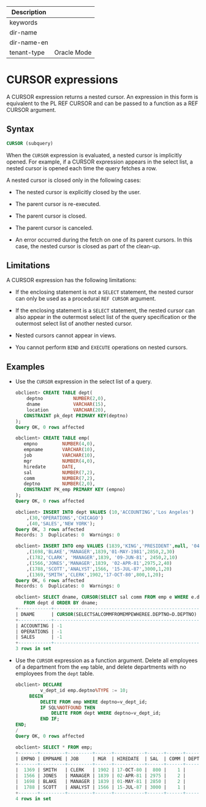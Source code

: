| Description   |                 |
|---------------|-----------------|
| keywords      |                 |
| dir-name      |                 |
| dir-name-en   |                 |
| tenant-type   | Oracle Mode     |

# CURSOR expressions

A CURSOR expression returns a nested cursor. An expression in this form is equivalent to the PL REF CURSOR and can be passed to a function as a REF CURSOR argument.

## Syntax

```sql
CURSOR (subquery)
```

When the `CURSOR` expression is evaluated, a nested cursor is implicitly opened. For example, if a CURSOR expression appears in the select list, a nested cursor is opened each time the query fetches a row.

A nested cursor is closed only in the following cases:

* The nested cursor is explicitly closed by the user.

* The parent cursor is re-executed.

* The parent cursor is closed.

* The parent cursor is canceled.

* An error occurred during the fetch on one of its parent cursors. In this case, the nested cursor is closed as part of the clean-up.

## Limitations

A CURSOR expression has the following limitations:

* If the enclosing statement is not a `SELECT` statement, the nested cursor can only be used as a procedural `REF CURSOR` argument.

* If the enclosing statement is a `SELECT` statement, the nested cursor can also appear in the outermost select list of the query specification or the outermost select list of another nested cursor.

* Nested cursors cannot appear in views.

* You cannot perform `BIND` and `EXECUTE` operations on nested cursors.

## Examples

* Use the `CURSOR` expression in the select list of a query.

   ```sql
   obclient> CREATE TABLE dept(  
       deptno           NUMBER(2,0),  
       dname            VARCHAR(15),  
       location         VARCHAR(20),   
      CONSTRAINT pk_dept PRIMARY KEY(deptno)  
   );
   Query OK, 0 rows affected

   obclient> CREATE TABLE emp(  
      empno         NUMBER(4,0),  
      empname       VARCHAR(10),  
      job           VARCHAR(10),  
      mgr           NUMBER(4,0),  
      hiredate      DATE,  
      sal           NUMBER(7,2),  
      comm          NUMBER(7,2),        
      deptno        NUMBER(2,0),   
      CONSTRAINT PK_emp PRIMARY KEY (empno)
   );
   Query OK, 0 rows affected

   obclient> INSERT INTO dept VALUES (10,'ACCOUNTING','Los Angeles')
       ,(30,'OPERATIONS','CHICAGO')
       ,(40,'SALES','NEW YORK');
   Query OK, 3 rows affected
   Records: 3  Duplicates: 0  Warnings: 0

   obclient> INSERT INTO emp VALUES (1839,'KING','PRESIDENT',null, '04-JAN-20',5000,3,10)
       ,(1698,'BLAKE','MANAGER',1839,'01-MAY-1981',2850,2,30)
       ,(1782,'CLARK', 'MANAGER',1839, '09-JUN-81', 2450,2,10)
       ,(1566,'JONES','MANAGER',1839, '02-APR-81',2975,2,40)
       ,(1788,'SCOTT','ANALYST',1566, '15-JUL-87',3000,1,20)
       ,(1369,'SMITH','CLERK',1902,'17-OCT-80',800,1,20);
   Query OK, 6 rows affected
   Records: 6  Duplicates: 0  Warnings: 0

   obclient> SELECT dname, CURSOR(SELECT sal comm FROM emp e WHERE e.deptno= d.deptno)
      FROM dept d ORDER BY dname;
   +------------+-----------------------------------------------------+
   | DNAME      | CURSOR(SELECTSALCOMMFROMEMPEWHEREE.DEPTNO=D.DEPTNO) |
   +------------+-----------------------------------------------------+
   | ACCOUNTING | -1                                                  |
   | OPERATIONS | -1                                                  |
   | SALES      | -1                                                  |
   +------------+-----------------------------------------------------+
   3 rows in set
   ```

* Use the `CURSOR` expression as a function argument. Delete all employees of a department from the `emp` table, and delete departments with no employees from the `dept` table.

   ```sql
   obclient> DECLARE
            v_dept_id emp.deptno%TYPE := 10;
        BEGIN
            DELETE FROM emp WHERE deptno=v_dept_id;
            IF SQL%NOTFOUND THEN
                DELETE FROM dept WHERE deptno=v_dept_id;
            END IF;
   END;
   /
   Query OK, 0 rows affected

   obclient> SELECT * FROM emp;
   +-------+---------+---------+------+-----------+------+------+--------+
   | EMPNO | EMPNAME | JOB     | MGR  | HIREDATE  | SAL  | COMM | DEPTNO |
   +-------+---------+---------+------+-----------+------+------+--------+
   |  1369 | SMITH   | CLERK   | 1902 | 17-OCT-80 |  800 |    1 |     20 |
   |  1566 | JONES   | MANAGER | 1839 | 02-APR-81 | 2975 |    2 |     40 |
   |  1698 | BLAKE   | MANAGER | 1839 | 01-MAY-81 | 2850 |    2 |     30 |
   |  1788 | SCOTT   | ANALYST | 1566 | 15-JUL-87 | 3000 |    1 |     20 |
   +-------+---------+---------+------+-----------+------+------+--------+
   4 rows in set
   ```
